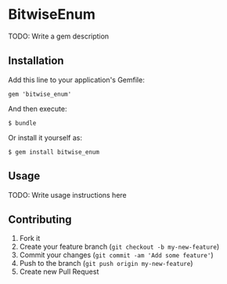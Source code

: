 # BitwiseEnum

TODO: Write a gem description

## Installation

Add this line to your application's Gemfile:

    gem 'bitwise_enum'

And then execute:

    $ bundle

Or install it yourself as:

    $ gem install bitwise_enum

## Usage

TODO: Write usage instructions here

## Contributing

1. Fork it
2. Create your feature branch (`git checkout -b my-new-feature`)
3. Commit your changes (`git commit -am 'Add some feature'`)
4. Push to the branch (`git push origin my-new-feature`)
5. Create new Pull Request
